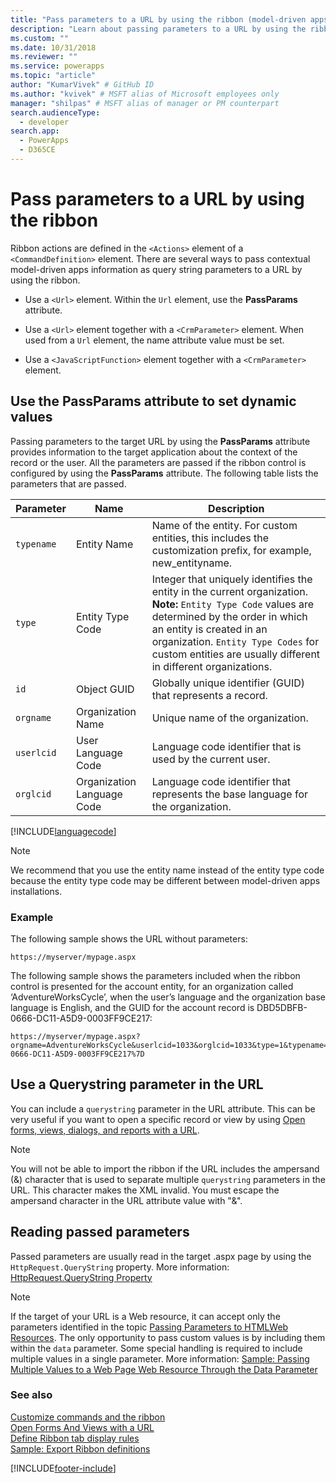 ```yaml
---
title: "Pass parameters to a URL by using the ribbon (model-driven apps) | Microsoft Docs" # Intent and product brand in a unique string of 43-59 chars including spaces
description: "Learn about passing parameters to a URL by using the ribbon" # 115-145 characters including spaces. This abstract displays in the search result.
ms.custom: ""
ms.date: 10/31/2018
ms.reviewer: ""
ms.service: powerapps
ms.topic: "article"
author: "KumarVivek" # GitHub ID
ms.author: "kvivek" # MSFT alias of Microsoft employees only
manager: "shilpas" # MSFT alias of manager or PM counterpart
search.audienceType: 
  - developer
search.app: 
  - PowerApps
  - D365CE
---
```

# Pass parameters to a URL by using the ribbon

<!-- https://docs.microsoft.com/dynamics365/customer-engagement/developer/customize-dev/pass-parameters-url-by-using-ribbon -->

Ribbon actions are defined in the `<Actions>` element of a `<CommandDefinition>` element. There are several ways to pass contextual model-driven apps information as query string parameters to a URL by using the ribbon.  
  
-   Use a `<Url>` element. Within the `Url` element, use the **PassParams** attribute.  
  
-   Use a `<Url>` element together with a `<CrmParameter>` element. When used from a `Url` element, the name attribute value must be set.  
  
-   Use a `<JavaScriptFunction>` element together with a `<CrmParameter>` element.  
  
## Use the PassParams attribute to set dynamic values  

 Passing parameters to the target URL by using the **PassParams** attribute provides information to the target application about the context of the record or the user. All the parameters are passed if the ribbon control is configured by using the **PassParams** attribute. The following table lists the parameters that are passed.  
  
|Parameter|Name|Description|  
|---------------|----------|-----------------|  
|`typename`|Entity Name|Name of the entity. For custom entities, this includes the customization prefix, for example, new_entityname.|  
|`type`|Entity Type Code|Integer that uniquely identifies the entity in the current organization. **Note:**  `Entity Type Code` values are determined by the order in which an entity is created in an organization. `Entity Type Codes` for custom entities are usually different in different organizations.|  
|`id`|Object GUID|Globally unique identifier (GUID) that represents a record.|  
|`orgname`|Organization Name|Unique name of the organization.|  
|`userlcid`|User Language Code|Language code identifier that is used by the current user.|  
|`orglcid`|Organization Language Code|Language code identifier that represents the base language for the organization.|  
  
[!INCLUDE[languagecode](../../includes/languagecode.md)]
  
> [!NOTE]
>  We recommend that you use the entity name instead of the entity type code because the entity type code may be different between model-driven apps installations.  
  
### Example  
 The following sample shows the URL without parameters:  
  
```  
https://myserver/mypage.aspx  
```  
  
 The following sample shows the parameters included when the ribbon control is presented for the account entity, for an organization called ‘AdventureWorksCycle’, when the user’s language and the organization base language is English, and the GUID for the account record is DBD5DBFB-0666-DC11-A5D9-0003FF9CE217:  
  
```  
https://myserver/mypage.aspx?orgname=AdventureWorksCycle&userlcid=1033&orglcid=1033&type=1&typename=account&id=%7BDBD5DBFB-0666-DC11-A5D9-0003FF9CE217%7D  
```  
  
## Use a Querystring parameter in the URL  
 You can include a `querystring` parameter in the URL attribute. This can be very useful if you want to open a specific record or view by using [Open forms, views, dialogs, and reports with a URL](open-forms-views-dialogs-reports-url.md).  
  
> [!NOTE]
>  You will not be able to import the ribbon if the URL includes the ampersand (&) character that is used to separate multiple `querystring` parameters in the URL. This character makes the XML invalid. You must escape the ampersand character in the URL attribute value with "&amp;".  
  
## Reading passed parameters  
 Passed parameters are usually read in the target .aspx page by using the `HttpRequest.QueryString` property. More information: [HttpRequest.QueryString Property](/dotnet/api/system.web.httprequest.querystring)  
  
> [!NOTE]
>  If the target of your URL is a Web resource, it can accept only the parameters identified in the topic [Passing Parameters to HTMLWeb Resources](webpage-html-web-resources.md#BKMK_PassingParametersToWebResources). The only opportunity to pass custom values is by including them within the `data` parameter. Some special handling is required to include multiple values in a single parameter. More information: [Sample: Passing Multiple Values to a Web Page Web Resource Through the Data Parameter](sample-pass-multiple-values-web-resource-through-data-parameter.md)  
  
### See also

 [Customize commands and the ribbon](customize-commands-ribbon.md)   
 [Open Forms And Views with a URL](open-forms-views-dialogs-reports-url.md)    
 [Define Ribbon tab display rules](define-ribbon-tab-display-rules.md)   
 [Sample: Export Ribbon definitions](sample-export-ribbon-definitions.md)




[!INCLUDE[footer-include](../../includes/footer-banner.md)]